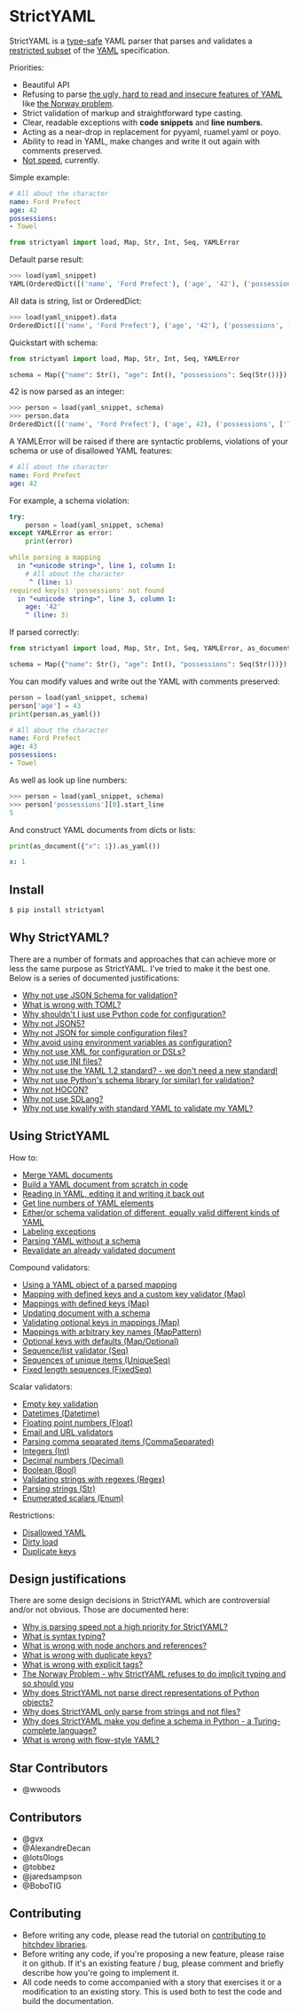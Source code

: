 # StrictYAML

StrictYAML is a [type-safe](https://en.wikipedia.org/wiki/Type_safety) YAML parser
that parses and validates a [restricted subset](https://hitchdev.com/strictyaml/features-removed) of the [YAML](https://hitchdev.com/strictyaml/what-is-yaml)
specification.

Priorities:

- Beautiful API
- Refusing to parse [the ugly, hard to read and insecure features of YAML](https://hitchdev.com/strictyaml/features-removed) like [the Norway problem](https://hitchdev.com/strictyaml/why/implicit-typing-removed).
- Strict validation of markup and straightforward type casting.
- Clear, readable exceptions with **code snippets** and **line numbers**.
- Acting as a near-drop in replacement for pyyaml, ruamel.yaml or poyo.
- Ability to read in YAML, make changes and write it out again with comments preserved.
- [Not speed](https://hitchdev.com/strictyaml/why/speed-not-a-priority), currently.


Simple example:

```yaml
# All about the character
name: Ford Prefect
age: 42
possessions:
- Towel

```


```python
from strictyaml import load, Map, Str, Int, Seq, YAMLError

```





Default parse result:


```python
>>> load(yaml_snippet)
YAML(OrderedDict([('name', 'Ford Prefect'), ('age', '42'), ('possessions', ['Towel'])]))
```



All data is string, list or OrderedDict:


```python
>>> load(yaml_snippet).data
OrderedDict([('name', 'Ford Prefect'), ('age', '42'), ('possessions', ['Towel'])])
```



Quickstart with schema:


```python
from strictyaml import load, Map, Str, Int, Seq, YAMLError

schema = Map({"name": Str(), "age": Int(), "possessions": Seq(Str())})

```





42 is now parsed as an integer:


```python
>>> person = load(yaml_snippet, schema)
>>> person.data
OrderedDict([('name', 'Ford Prefect'), ('age', 42), ('possessions', ['Towel'])])
```



A YAMLError will be raised if there are syntactic problems, violations of your schema or use of disallowed YAML features:

```yaml
# All about the character
name: Ford Prefect
age: 42

```






For example, a schema violation:


```python
try:
    person = load(yaml_snippet, schema)
except YAMLError as error:
    print(error)

```

```yaml
while parsing a mapping
  in "<unicode string>", line 1, column 1:
    # All about the character
     ^ (line: 1)
required key(s) 'possessions' not found
  in "<unicode string>", line 3, column 1:
    age: '42'
    ^ (line: 3)
```





If parsed correctly:


```python
from strictyaml import load, Map, Str, Int, Seq, YAMLError, as_document

schema = Map({"name": Str(), "age": Int(), "possessions": Seq(Str())})

```





You can modify values and write out the YAML with comments preserved:


```python
person = load(yaml_snippet, schema)
person['age'] = 43
print(person.as_yaml())

```

```yaml
# All about the character
name: Ford Prefect
age: 43
possessions:
- Towel
```





As well as look up line numbers:


```python
>>> person = load(yaml_snippet, schema)
>>> person['possessions'][0].start_line
5
```



And construct YAML documents from dicts or lists:


```python
print(as_document({"x": 1}).as_yaml())

```

```yaml
x: 1
```






## Install

```sh
$ pip install strictyaml
```

## Why StrictYAML?

There are a number of formats and approaches that can achieve more or
less the same purpose as StrictYAML. I've tried to make it the best one.
Below is a series of documented justifications:


- [Why not use JSON Schema for validation?](https://hitchdev.com/strictyaml/why-not/json-schema)
- [What is wrong with TOML?](https://hitchdev.com/strictyaml/why-not/toml)
- [Why shouldn't I just use Python code for configuration?](https://hitchdev.com/strictyaml/why-not/turing-complete-code)
- [Why not JSON5?](https://hitchdev.com/strictyaml/why-not/json5)
- [Why not JSON for simple configuration files?](https://hitchdev.com/strictyaml/why-not/json)
- [Why avoid using environment variables as configuration?](https://hitchdev.com/strictyaml/why-not/environment-variables-as-config)
- [Why not use XML for configuration or DSLs?](https://hitchdev.com/strictyaml/why-not/xml)
- [Why not use INI files?](https://hitchdev.com/strictyaml/why-not/ini)
- [Why not use the YAML 1.2 standard? - we don't need a new standard!](https://hitchdev.com/strictyaml/why-not/ordinary-yaml)
- [Why not use Python's schema library (or similar) for validation?](https://hitchdev.com/strictyaml/why-not/python-schema)
- [Why not HOCON?](https://hitchdev.com/strictyaml/why-not/hocon)
- [Why not use SDLang?](https://hitchdev.com/strictyaml/why-not/sdlang)
- [Why not use kwalify with standard YAML to validate my YAML?](https://hitchdev.com/strictyaml/why-not/pykwalify)



## Using StrictYAML

How to:

- [Merge YAML documents](https://hitchdev.com/strictyaml/using/alpha/howto/merge-yaml-documents)
- [Build a YAML document from scratch in code](https://hitchdev.com/strictyaml/using/alpha/howto/build-yaml-document)
- [Reading in YAML, editing it and writing it back out](https://hitchdev.com/strictyaml/using/alpha/howto/roundtripping)
- [Get line numbers of YAML elements](https://hitchdev.com/strictyaml/using/alpha/howto/what-line)
- [Either/or schema validation of different, equally valid different kinds of YAML](https://hitchdev.com/strictyaml/using/alpha/howto/either-or-validation)
- [Labeling exceptions](https://hitchdev.com/strictyaml/using/alpha/howto/label-exceptions)
- [Parsing YAML without a schema](https://hitchdev.com/strictyaml/using/alpha/howto/without-a-schema)
- [Revalidate an already validated document](https://hitchdev.com/strictyaml/using/alpha/howto/revalidation)


Compound validators:

- [Using a YAML object of a parsed mapping](https://hitchdev.com/strictyaml/using/alpha/compound/mapping-yaml-object)
- [Mapping with defined keys and a custom key validator (Map)](https://hitchdev.com/strictyaml/using/alpha/compound/mapping-with-slug-keys)
- [Mappings with defined keys (Map)](https://hitchdev.com/strictyaml/using/alpha/compound/mapping)
- [Updating document with a schema](https://hitchdev.com/strictyaml/using/alpha/compound/update)
- [Validating optional keys in mappings (Map)](https://hitchdev.com/strictyaml/using/alpha/compound/optional-keys)
- [Mappings with arbitrary key names (MapPattern)](https://hitchdev.com/strictyaml/using/alpha/compound/map-pattern)
- [Optional keys with defaults (Map/Optional)](https://hitchdev.com/strictyaml/using/alpha/compound/optional-keys-with-defaults)
- [Sequence/list validator (Seq)](https://hitchdev.com/strictyaml/using/alpha/compound/sequences)
- [Sequences of unique items (UniqueSeq)](https://hitchdev.com/strictyaml/using/alpha/compound/sequences-of-unique-items)
- [Fixed length sequences (FixedSeq)](https://hitchdev.com/strictyaml/using/alpha/compound/fixed-length-sequences)


Scalar validators:

- [Empty key validation](https://hitchdev.com/strictyaml/using/alpha/scalar/empty)
- [Datetimes (Datetime)](https://hitchdev.com/strictyaml/using/alpha/scalar/datetime)
- [Floating point numbers (Float)](https://hitchdev.com/strictyaml/using/alpha/scalar/float)
- [Email and URL validators](https://hitchdev.com/strictyaml/using/alpha/scalar/email-and-url)
- [Parsing comma separated items (CommaSeparated)](https://hitchdev.com/strictyaml/using/alpha/scalar/comma-separated)
- [Integers (Int)](https://hitchdev.com/strictyaml/using/alpha/scalar/integer)
- [Decimal numbers (Decimal)](https://hitchdev.com/strictyaml/using/alpha/scalar/decimal)
- [Boolean (Bool)](https://hitchdev.com/strictyaml/using/alpha/scalar/boolean)
- [Validating strings with regexes (Regex)](https://hitchdev.com/strictyaml/using/alpha/scalar/regular-expressions)
- [Parsing strings (Str)](https://hitchdev.com/strictyaml/using/alpha/scalar/string)
- [Enumerated scalars (Enum)](https://hitchdev.com/strictyaml/using/alpha/scalar/enum)


Restrictions:

- [Disallowed YAML](https://hitchdev.com/strictyaml/using/alpha/restrictions/disallowed-yaml)
- [Dirty load](https://hitchdev.com/strictyaml/using/alpha/restrictions/loading-dirty-yaml)
- [Duplicate keys](https://hitchdev.com/strictyaml/using/alpha/restrictions/duplicate-keys)


## Design justifications

There are some design decisions in StrictYAML which are controversial
and/or not obvious. Those are documented here:

- [Why is parsing speed not a high priority for StrictYAML?](https://hitchdev.com/strictyaml/why/speed-not-a-priority)
- [What is syntax typing?](https://hitchdev.com/strictyaml/why/syntax-typing-bad)
- [What is wrong with node anchors and references?](https://hitchdev.com/strictyaml/why/node-anchors-and-references-removed)
- [What is wrong with duplicate keys?](https://hitchdev.com/strictyaml/why/duplicate-keys-disallowed)
- [What is wrong with explicit tags?](https://hitchdev.com/strictyaml/why/explicit-tags-removed)
- [The Norway Problem - why StrictYAML refuses to do implicit typing and so should you](https://hitchdev.com/strictyaml/why/implicit-typing-removed)
- [Why does StrictYAML not parse direct representations of Python objects?](https://hitchdev.com/strictyaml/why/not-parse-direct-representations-of-python-objects)
- [Why does StrictYAML only parse from strings and not files?](https://hitchdev.com/strictyaml/why/only-parse-strings-not-files)
- [Why does StrictYAML make you define a schema in Python - a Turing-complete language?](https://hitchdev.com/strictyaml/why/turing-complete-schema)
- [What is wrong with flow-style YAML?](https://hitchdev.com/strictyaml/why/flow-style-removed)


## Star Contributors

- @wwoods

## Contributors

- @gvx
- @AlexandreDecan
- @lots0logs
- @tobbez
- @jaredsampson
- @BoboTIG


## Contributing

- Before writing any code, please read the tutorial on [contributing to hitchdev libraries](https://hitchdev.com/approach/contributing-to-hitch-libraries/).
- Before writing any code, if you're proposing a new feature, please raise it on github. If it's an existing feature / bug, please comment and briefly describe how you're going to implement it.
- All code needs to come accompanied with a story that exercises it or a modification to an existing story. This is used both to test the code and build the documentation.

